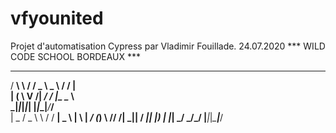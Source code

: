 # vfyounited
Projet d'automatisation Cypress par Vladimir Fouillade. 24.07.2020
*** WILD CODE SCHOOL BORDEAUX ***

   _____   _____ ___ ___ ___ ___     
  / __\ \ / / _ \ _ \ __/ __/ __|    
 | (__ \ V /|  _/   / _|\__ \__ \    
  \___|_|_|_|_| |_|_\___|___/___/__  
 | _ \/ _ \ \    / / __| _ \ __|   \ 
 |  _/ (_) \ \/\/ /| _||   / _|| |) |
 |_|  \___/ \_/\_/ |___|_|_\___|___/
                                 
